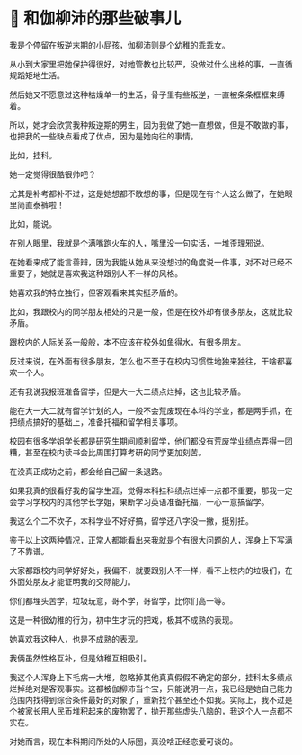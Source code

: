 # 🥀 和伽柳沛的那些破事儿

我是个停留在叛逆末期的小屁孩，伽柳沛则是个幼稚的乖乖女。

从小到大家里把她保护得很好，对她管教也比较严，没做过什么出格的事，一直循规蹈矩地生活。

然后她又不愿意过这种枯燥单一的生活，骨子里有些叛逆，一直被条条框框束缚着。

所以，她才会欣赏我种叛逆期的男生，因为我做了她一直想做，但是不敢做的事，也把我的一些缺点看成了优点，因为是她向往的事情。

比如，挂科。

她一定觉得很酷很帅吧？

尤其是补考都补不过，这是她想都不敢想的事，但是现在有个人这么做了，在她眼里简直泰裤啦！

比如，能说。

在别人眼里，我就是个满嘴跑火车的人，嘴里没一句实话，一堆歪理邪说。

在她看来成了能言善辩，因为我能从她从来没想过的角度说一件事，对不对已经不重要了，她就是喜欢我这种跟别人不一样的风格。

她喜欢我的特立独行，但客观看来其实挺矛盾的。

比如，我跟校内的同学朋友相处的只是一般，但是在校外却有很多朋友，这就比较矛盾。

跟校内的人际关系一般般，本不应该在校外如鱼得水，有很多朋友。

反过来说，在外面有很多朋友，怎么也不至于在校内习惯性地独来独往，干啥都喜欢一个人。

还有我说我报班准备留学，但是大一大二绩点烂掉，这也比较矛盾。

能在大一大二就有留学计划的人，一般不会荒废现在本科的学业，都是两手抓，在把绩点搞好的基础上，准备托福和留学相关事项。

校园有很多学姐学长都是研究生期间顺利留学，他们都没有荒废学业绩点弄得一团糟，甚至在校内读书会比周围打算考研的同学更加刻苦。

在没真正成功之前，都会给自己留一条退路。

如果我真的很看好我的留学生涯，觉得本科挂科绩点烂掉一点都不重要，那我一定会学习学校内的其他学长学姐，果断学习英语准备托福，一心一意搞留学。

我这么个二不坎子，本科学业不好好搞，留学还八字没一撇，挺别扭。

鉴于以上这两种情况，正常人都能看出来我就是个有很大问题的人，浑身上下写满了不靠谱。

大家都跟校内同学好好处，我偏不，就要跟别人不一样，看不上校内的垃圾们，在外面处朋友才能证明我的交际能力。

你们都埋头苦学，垃圾玩意，哥不学，哥留学，比你们高一等。

这是一种很幼稚的行为，初中生才玩的把戏，极其不成熟的表现。

她喜欢我这种人，也是不成熟的表现。

我俩虽然性格互补，但是幼稚互相吸引。

我这个人浑身上下毛病一大堆，忽略掉其他真真假假不确定的部分，挂科太多绩点烂掉绝对是客观事实。这都被伽柳沛当个宝，只能说明一点，我已经是她自己能力范围内找得到综合条件最好的对象了，重新找个甚至还不如我。实际上，我不过是个被家长用人民币堆积起来的废物罢了，抛开那些虚头八脑的，我这个人一点都不实在。

对她而言，现在本科期间所处的人际圈，真没啥正经恋爱可谈的。
